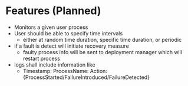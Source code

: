 # Features (Planned)

- Monitors a given user process
- User should be able to specify time intervals
    - either at random time duration, specific time duration, or periodic
- if a fault is detect will initiate recovery measure
    - faulty process info will be sent to deployment manager which will restart process
- logs shall include information like
    - Timestamp:
    ProcessName:
    Action: {ProcessStarted/FailureIntroduced/FailureDetected}
